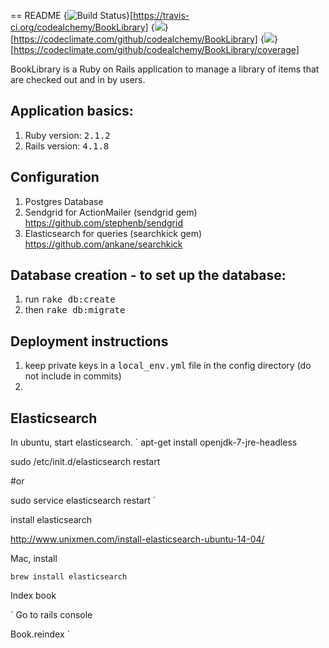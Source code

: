== README {<img src="https://travis-ci.org/codealchemy/BookLibrary.svg" alt="Build Status" />}[https://travis-ci.org/codealchemy/BookLibrary] {<img src="https://codeclimate.com/github/codealchemy/BookLibrary/badges/gpa.svg" />}[https://codeclimate.com/github/codealchemy/BookLibrary] {<img src="https://codeclimate.com/github/codealchemy/BookLibrary/badges/coverage.svg" />}[https://codeclimate.com/github/codealchemy/BookLibrary/coverage]

BookLibrary is a Ruby on Rails application to manage a library of items that are checked out and in by users. 

## Application basics:

1. Ruby version: <tt>2.1.2</tt>
1. Rails version: <tt>4.1.8</tt>

## Configuration

1. Postgres Database
1. Sendgrid for ActionMailer (sendgrid gem) https://github.com/stephenb/sendgrid
1. Elasticsearch for queries (searchkick gem) https://github.com/ankane/searchkick

## Database creation - to set up the database:
1. run <tt>rake db:create</tt>
1. then <tt>rake db:migrate</tt>

## Deployment instructions
1. keep private keys in a <tt>local_env.yml</tt> file in the config directory (do not include in commits)
2. 


## Elasticsearch

In ubuntu, start elasticsearch.
`
 apt-get install openjdk-7-jre-headless
 
 sudo /etc/init.d/elasticsearch restart 
 
 #or
 
 sudo service elasticsearch restart
`

install elasticsearch

http://www.unixmen.com/install-elasticsearch-ubuntu-14-04/


Mac, install

`
brew install elasticsearch
`

Index book

`
 Go to rails console

Book.reindex
`
